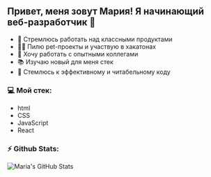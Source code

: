 ## Привет, меня зовут Мария! Я начинающий веб-разработчик 🐣
- 💪 Стремлюсь работать над классными продуктами
- 👩‍💻 Пилю pet-проекты и участвую в хакатонах
- 🦉 Хочу работать с опытными коллегами
- 📚 Изучаю новый для меня стек
- 🦄 Стемлюсь к эффективному и читабельному коду 

### 💻 Мой стек:
- html
- CSS
- JavaScript
- React

### ⚡️ Github Stats:
<img align="left" alt="Maria's GitHub Stats" src="https://github-readme-stats-iota-roan.vercel.app/api?username=marias1403&count_private=true&show_icons=true&theme=radical"/>
